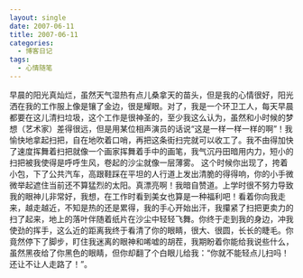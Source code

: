 ```yaml
---
layout: single
date: 2007-06-11
title: 2007-06-11
categories:
  - 博客日记
tags:
  - 心情随笔
---
```

早晨的阳光真灿烂，虽然天气湿热有点儿桑拿天的苗头，但是我的心情很好，阳光洒在我的工作服上像是镶了金边，很是耀眼。对了，我是一个环卫工人，每天早晨都要在这儿清扫垃圾，这个工作是很神圣的，至少我这么认为，虽然和小时候的梦想（艺术家）差得很远，但是用某位相声演员的话说“这是一样一样一样的啊”！我愉快地拿起扫把，自在地吹着口哨，再把这条街扫完就可以收工了。我不由得加快了速度挥舞着扫把就像一个画家挥舞着手中的画笔，我气沉丹田暗用内力，短小的扫把被我使得是呼呼生风，卷起的沙尘就像一层薄雾。
这个时候你出现了，挎着小包，下了公共汽车，高跟鞋踩在平坦的人行道上发出清脆的得得响，你的小手微微举起遮住当前还不算猛烈的太阳。真漂亮啊！我暗自赞道。上学时很不努力导致我的眼神儿非常好，我想，在工作时看到美女也算是一种福利吧！看着你向我走来，越走越近，不知是热的还是累得，我的手心开始出汗，我攥紧了扫把更卖力的扫了起来，地上的落叶伴随着纸片在沙尘中轻轻飞舞。你终于走到我的身边，冲我使劲的挥手，这么近的距离我终于看清了你的眼睛，很大、很圆，长长的睫毛。你竟然停下了脚步，盯住我迷离的眼神和唏嘘的胡茬，我期盼着你能给我说些什么，虽然黑夜给了你黑色的眼睛，但你却翻了个白眼儿给我：“你就不能轻点儿扫吗！还让不让人走路了！”。